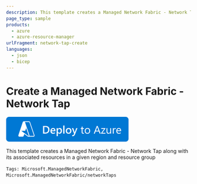 ```yaml
---
description: This template creates a Managed Network Fabric - Network Tap along with its associated resources in a given region and resource group
page_type: sample
products:
  - azure
  - azure-resource-manager
urlFragment: network-tap-create
languages:
  - json
  - bicep
---
```


# Create a Managed Network Fabric - Network Tap

[![Deploy To Azure](https://raw.githubusercontent.com/Azure/azure-quickstart-templates/master/1-CONTRIBUTION-GUIDE/images/deploytoazure.svg?sanitize=true)](https://portal.azure.com/#create/Microsoft.Template/uri/https%3A%2F%2Fraw.githubusercontent.com%2FAzure%2Fazure-quickstart-templates%2Fmaster%2Fquickstarts%2Fmicrosoft.managednetworkfabric%2Fnetwork-tap-create%2Fmain.bicep)

This template creates a Managed Network Fabric - Network Tap along with its associated resources in a given region and resource group

`Tags: Microsoft.ManagedNetworkFabric, Microsoft.ManagedNetworkFabric/networkTaps`
